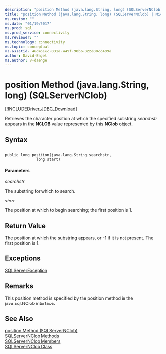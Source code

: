 ```yaml
---
description: "position Method (java.lang.String, long) (SQLServerNClob)"
title: "position Method (java.lang.String, long) (SQLServerNClob) | Microsoft Docs"
ms.custom: ""
ms.date: "01/19/2017"
ms.prod: sql
ms.prod_service: connectivity
ms.reviewer: ""
ms.technology: connectivity
ms.topic: conceptual
ms.assetid: 46d4beec-831a-449f-98b6-322a80cc499a
author: David-Engel
ms.author: v-daenge
---
```

# position Method (java.lang.String, long) (SQLServerNClob)
[!INCLUDE[Driver_JDBC_Download](../../../includes/driver_jdbc_download.md)]

  Retrieves the character position at which the specified substring *searchstr* appears in the **NCLOB** value represented by this **NClob** object.  
  
## Syntax  
  
```  
  
public long position(java.lang.String searchstr,  
              long start)  
```  
  
#### Parameters  
 *searchstr*  
  
 The substring for which to search.  
  
 *start*  
  
 The position at which to begin searching; the first position is 1.  
  
## Return Value  
 The position at which the substring appears, or -1 if it is not present. The first position is 1.  
  
## Exceptions  
 [SQLServerException](../../../connect/jdbc/reference/sqlserverexception-class.md)  
  
## Remarks  
 This position method is specified by the position method in the java.sql.NClob interface.  
  
## See Also  
 [position Method &#40;SQLServerNClob&#41;](../../../connect/jdbc/reference/position-method-sqlservernclob.md)   
 [SQLServerNClob Methods](../../../connect/jdbc/reference/sqlservernclob-methods.md)   
 [SQLServerNClob Members](../../../connect/jdbc/reference/sqlservernclob-members.md)   
 [SQLServerNClob Class](../../../connect/jdbc/reference/sqlservernclob-class.md)  
  
  
